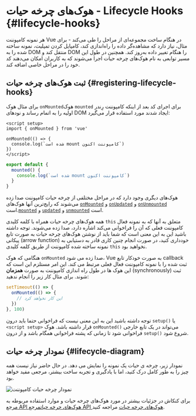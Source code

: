 # هوک‌های چرخه حیات - Lifecycle Hooks {#lifecycle-hooks}

هر نمونه کامپوننت Vue در هنگام ساخت مجموعه‌ای از مراحل را طی می‌کند - برای مثال،  نیاز دارد که مشاهده‌گر داده را راه‌اندازی کند، کامپایل کردن تمپلیت، نمونه ساخته شده را به DOM منتقل کند و DOM را هنگام تغییر داده به‌روز کند. همچنین در طول این مسیر توابعی به نام هوک‌های چرخه‌ حیات اجرا می‌شوند که به کاربران امکان می‌دهند کد خود را در مراحل خاصی اضافه کند.

## ثبت هوک‌های چرخه حیات {#registering-lifecycle-hooks}

برای مثال <span class="composition-api">هوک `onMounted`</span><span class="options-api">هوک `mounted`</span> برای اجرای کد بعد از اینکه کامپوننت رِندر اولیه را به اتمام رساند و نودهای DOM ایجاد شدند مورد استفاده قرار می‌گیرد:

<div class="composition-api">

```vue
<script setup>
import { onMounted } from 'vue'

onMounted(() => {
  console.log(`شده است mount کامپوننت اکنون`)
})
</script>
```

</div>
<div class="options-api">

```js
export default {
  mounted() {
    console.log(`شده است mount کامپوننت اکنون`)
  }
}
```

</div>

هوک‌های دیگری وجود دارد که در مراحل مختلفی از چرخه حیات کامپوننت صدا زده می‌شوند که رایج‌ترین آنها هوک‌های <span class="composition-api">[`onMounted`](/api/composition-api-lifecycle#onmounted) و [`onUpdated`](/api/composition-api-lifecycle#onupdated) و [`onUnmounted`](/api/composition-api-lifecycle#onunmounted) است.</span><span class="options-api">[`mounted`](/api/options-lifecycle#mounted) و [`updated`](/api/options-lifecycle#updated) و [`unmounted`](/api/options-lifecycle#unmounted) است.</span>

<div class="options-api">

همه هوک‌های چرخه حیات همراه با کلمه کلیدی `this` متعلق به آنها که به نمونه فعال کامپوننت فعلی که آن را فراخوانی می‌کند اشاره دارد، صدا زده می‌شوند. توجه داشته باشید این به این معنی است که شما باید از نوشتن هوک‌های چرخه حیات به صورت تابع پیکانی (arrow function) خودداری کنید، در صورت انجام چنین کاری قادر به دستیابی به نمونه ساخته شده کامپوننت از طریق کلمه کلیدی `this` نخواهید بود.

</div>

<div class="composition-api">

هنگامی که هوک `onMounted` صدا زده می شود، Vue به صورت خودکار تابع callback ثبت شده را با نمونه کامپوننت فعال فعلی مرتبط می کند. این امر مستلزم این است که این هوک ها در طول راه اندازی کامپوننت به صورت **همزمان** (synchronously) ثبت شوند. برای مثال کار زیر را انجام ندهید:

```js
setTimeout(() => {
  onMounted(() => {
    // این کار نخواهد کرد
  })
}, 100)
```

توجه داشته باشید این به این معنی نیست که فراخوانی حتما باید درون `setup()‎` یا `<script setup>` قرار داشته باشد. هوک `onMounted()‎` می‌تواند در یک تابع خارجی فراخوانی شود تا زمانی که پشته فراخوانی همگام باشد و از درون `setup()‎` شروع شود.

</div>

## نمودار چرخه حیات {#lifecycle-diagram}

نمودار زیر، چرخه ی حیات یک نمونه را نمایش می دهد. در حال حاضر نیاز نیست همه چیز را به طور کامل درک کنید، اما با یادگیری و تجربه ساخت بیشتر، مرجعی مفید خواهد بود.

![نمودار چرخه حیات کامپوننت](./images/lifecycle.png)

<!-- https://www.figma.com/file/Xw3UeNMOralY6NV7gSjWdS/Vue-Lifecycle -->

برای کنکاش در جزئیات بیشتر در مورد هوک‌های چرخه حیات و موارد استفاده مربوطه به <span class="composition-api">[مرجع API هوک‌های چرخه حیات](/api/composition-api-lifecycle)</span><span class="options-api">[مرجع API هوک‌های چرخه حیات](/api/options-lifecycle)</span> مراجعه کنید.
